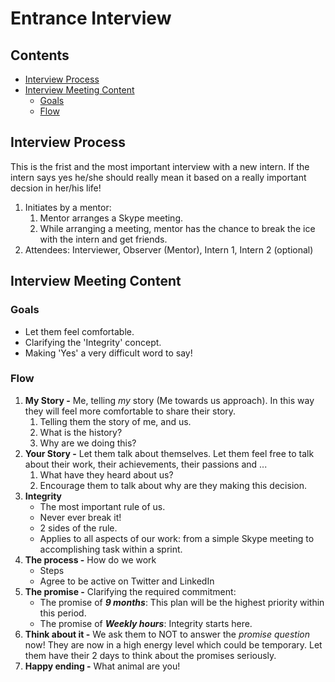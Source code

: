 # Entrance Interview <!-- omit in toc -->

## Contents <!-- omit in toc -->
- [Interview Process](#Interview-Process)
- [Interview Meeting Content](#Interview-Meeting-Content)
  - [Goals](#Goals)
  - [Flow](#Flow)

## Interview Process
This is the frist and the most important interview with a new intern. If the intern says yes he/she should really mean it based on a really important decsion in her/his life!

1. Initiates by a mentor: 
   1. Mentor arranges a Skype meeting.
   2. While arranging a meeting, mentor has the chance to break the ice with the intern and get friends.
2. Attendees: Interviewer, Observer (Mentor), Intern 1, Intern 2 (optional)

## Interview Meeting Content
### Goals
- Let them feel comfortable.
- Clarifying the 'Integrity' concept.
- Making 'Yes' a very difficult word to say!

### Flow
1. **My Story -** Me, telling *my* story (Me towards us approach). In this way they will feel more comfortable to share their story.
   1. Telling them the story of me, and us. 
   2. What is the history? 
   3. Why are we doing this?
2. **Your Story -** Let them talk about themselves. Let them feel free to talk about their work, their achievements, their passions and ...
   1. What have they heard about us?
   2. Encourage them to talk about why are they making this decision.
3. **Integrity**
   - The most important rule of us.
   - Never ever break it!
   - 2 sides of the rule.
   - Applies to all aspects of our work: from a simple Skype meeting to accomplishing task within a sprint.
4. **The process -** How do we work
   - Steps
   - Agree to be active on Twitter and LinkedIn
5. **The promise -** Clarifying the required commitment:
   - The promise of ***9 months***: This plan will be the highest priority within this period.
   - The promise of ***Weekly hours***: Integrity starts here.
6. **Think about it -** We ask them to NOT to answer the *promise question* now! They are now in a high energy level which could be temporary. Let them have their 2 days to think about the promises seriously.
7. **Happy ending -** What animal are you!